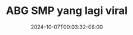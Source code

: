 --- 
title: "ABG SMP yang lagi viral"
description: "   video bokep ABG SMP yang lagi viral dood full new"
date: 2024-10-07T00:03:32-08:00
file_code: "hpm58qd9eyls"
draft: false
cover: "g6784uarhlwlqi0t.jpg"
tags: ["ABG", "SMP", "yang", "lagi", "viral", "bokep-indo", "bokep-viral", "bokep-ig"]
length: 140
fld_id: "1390191"
foldername: "ABG"
categories: ["ABG"]
views: 56
---